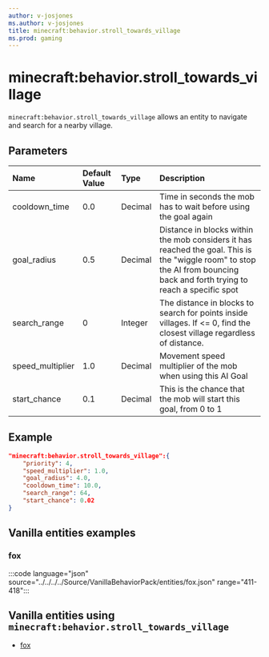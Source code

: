 ```yaml
---
author: v-josjones
ms.author: v-josjones
title: minecraft:behavior.stroll_towards_village
ms.prod: gaming
---
```


# minecraft:behavior.stroll_towards_village

`minecraft:behavior.stroll_towards_village` allows an entity to navigate and search for a nearby village.

## Parameters

|Name |Default Value  |Type  |Description  |
|:----------|:----------|:----------|:----------|
|cooldown_time| 0.0| Decimal| Time in seconds the mob has to wait before using the goal again |
|goal_radius| 0.5| Decimal| Distance in blocks within the mob considers it has reached the goal. This is the "wiggle room" to stop the AI from bouncing back and forth trying to reach a specific spot |
|search_range| 0| Integer| The distance in blocks to search for points inside villages. If <= 0, find the closest village regardless of distance. |
|speed_multiplier| 1.0| Decimal| Movement speed multiplier of the mob when using this AI Goal |
|start_chance| 0.1| Decimal| This is the chance that the mob will start this goal, from 0 to 1 |

## Example

```json
"minecraft:behavior.stroll_towards_village":{
    "priority": 4,
    "speed_multiplier": 1.0,
    "goal_radius": 4.0,
    "cooldown_time": 10.0,
    "search_range": 64,
    "start_chance": 0.02
}
```

## Vanilla entities examples

### fox

:::code language="json" source="../../../../Source/VanillaBehaviorPack/entities/fox.json" range="411-418":::

## Vanilla entities using `minecraft:behavior.stroll_towards_village`

- [fox](../../../../Source/VanillaBehaviorPack_Snippets/entities/fox.md)
